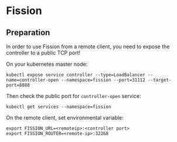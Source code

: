# Fission

## Preparation
In order to use Fission from a remote client, you need to expose the controller
to a public TCP port!

On your kubernetes master node:
```
kubectl expose service controller --type=LoadBalancer --name=controller-open --namespace=fission --port=31112 --target-port=8888
```

Then check the public port for `controller-open` service:
```
kubectl get services --namespace=fission
```

On the remote client, set environmental variable:
```
export FISSION_URL=<remoteip>:<controller port>
export FISSION_ROUTER=<remote-ip>:32268
```
